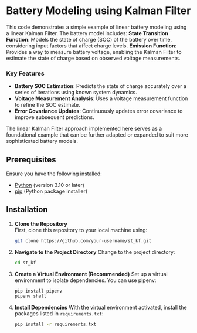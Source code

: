# Battery Modeling using Kalman Filter

This code demonstrates a simple example of linear battery modeling using a linear Kalman Filter. The battery model includes:
**State Transition Function**: Models the state of charge (SOC) of the battery over time, considering input factors that affect charge levels.
**Emission Function**: Provides a way to measure battery voltage, enabling the Kalman Filter to estimate the state of charge based on observed voltage measurements.

### Key Features
- **Battery SOC Estimation**: Predicts the state of charge accurately over a series of iterations using known system dynamics.
- **Voltage Measurement Analysis**: Uses a voltage measurement function to refine the SOC estimate.
- **Error Covariance Updates**: Continuously updates error covariance to improve subsequent predictions.

The linear Kalman Filter approach implemented here serves as a foundational example that can be further adapted or expanded to suit more sophisticated battery models.

## Prerequisites

Ensure you have the following installed:
- [Python](https://www.python.org/) (version 3.10 or later)
- [pip](https://pip.pypa.io/en/stable/installation/) (Python package installer)

## Installation

1. **Clone the Repository**  
   First, clone this repository to your local machine using:
   ```bash
   git clone https://github.com/your-username/st_kf.git

2. **Navigate to the Project Directory**
    Change to the project directory:
    ```bash
    cd st_kf

3. **Create a Virtual Environment (Recommended)**
    Set up a virtual environment to isolate dependencies. You can use pipenv:
    ```bash
    pip install pipenv
    pipenv shell

4. **Install Dependencies**
    With the virtual environment activated, install the packages listed in `requirements.txt`:
    ```bash
    pip install -r requirements.txt
